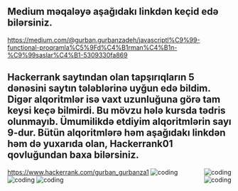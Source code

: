 ## Medium məqaləyə aşağıdakı linkdən keçid edə bilərsiniz.
https://medium.com/@gurban.gurbanzadeh/javascriptl%C9%99-functional-proqramla%C5%9Fd%C4%B1rman%C4%B1n-%C9%99saslar%C4%B1-5309330fa869
## Hackerrank saytından olan tapşırıqların 5 dənəsini saytın tələblərinə uyğun edə bildim. Digər alqoritmlər isə vaxt uzunluğuna görə tam keysi keçə bilmirdi. Bu mövzu hələ kursda tədris olunmayıb. Ümumilikdə etdiyim alqoritmlərin sayı 9-dur. Bütün alqoritmlərə həm aşağıdakı linkdən həm də yuxarıda olan, Hackerrank01 qovluğundan baxa bilərsiniz.
https://www.hackerrank.com/gurban_gurbanza1
<img  src="https://user-images.githubusercontent.com/98018715/163604168-83547dc6-2f26-49af-921d-f296664767ec.jpg" alt="coding" align="right"  >
<img  src="https://user-images.githubusercontent.com/98018715/163604345-ac2f15d7-963f-42b2-87d7-8a7765d2bf25.jpg" alt="coding"   >
<img  src="https://user-images.githubusercontent.com/98018715/163604347-7e77a8d2-a826-42b5-9cce-8894b408b6b2.jpg" alt="coding"  >
<img  src="https://user-images.githubusercontent.com/98018715/163604350-b7116e88-a141-4f75-9c6f-5c61a0d1eb8d.jpg" alt="coding"  align="right" >
<img  src="https://user-images.githubusercontent.com/98018715/163634696-993ff99e-75d6-42d6-bb8d-307dab6a026e.jpg" alt="coding"  >

